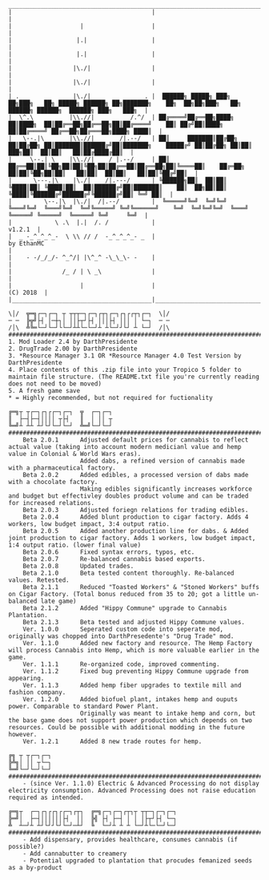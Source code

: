 ﻿```
__________________________________________________________________________________________________________________________________________________________________________
|                                       |                                                                                                                                |
|                   |                   |                                                                                                                                |
|                  |.|                  |                                                                                                                                |
|                  |.|                  |                                                                                                                                |
|                 |\./|                 |                                                                                                                                |
|                 |\./|                 |                                                                                                                                |
| .               |\./|               . |  ██████╗ █████╗ ███╗   ██╗███╗   ██╗ █████╗ ██████╗ ██╗███████╗    ██╗  ██╗██╗███╗   ██╗ ██████╗ ██████╗  ██████╗ ███╗   ███╗  |
|  \^.\          |\\.//|          /.^/  | ██╔════╝██╔══██╗████╗  ██║████╗  ██║██╔══██╗██╔══██╗██║██╔════╝    ██║ ██╔╝██║████╗  ██║██╔════╝ ██╔══██╗██╔═══██╗████╗ ████║  |
|   \--.|\       |\\.//|       /|.--/   | ██║     ███████║██╔██╗ ██║██╔██╗ ██║███████║██████╔╝██║███████╗    █████╔╝ ██║██╔██╗ ██║██║  ███╗██║  ██║██║   ██║██╔████╔██║  |
|     \--.| \    |\\.//|    / |.--/     | ██║     ██╔══██║██║╚██╗██║██║╚██╗██║██╔══██║██╔══██╗██║╚════██║    ██╔═██╗ ██║██║╚██╗██║██║   ██║██║  ██║██║   ██║██║╚██╔╝██║  |
|      \---.|\    |\./|    /|.---/      | ╚██████╗██║  ██║██║ ╚████║██║ ╚████║██║  ██║██████╔╝██║███████║    ██║  ██╗██║██║ ╚████║╚██████╔╝██████╔╝╚██████╔╝██║ ╚═╝ ██║  |
|         \--.|\  |\./|  /|.--/         |  ╚═════╝╚═╝  ╚═╝╚═╝  ╚═══╝╚═╝  ╚═══╝╚═╝  ╚═╝╚═════╝ ╚═╝╚══════╝    ╚═╝  ╚═╝╚═╝╚═╝  ╚═══╝ ╚═════╝ ╚═════╝  ╚═════╝ ╚═╝     ╚═╝  |
|            \ .\  |.|  /. /            |                                                                                                                        v1.2.1  |
|  _ -_^_^_^_-  \ \\ // /  -_^_^_^_- _  |                                                          by EthanMC                                                            |
|    - -/_/_/- ^_^/| |\^_^ -\_\_\- -    |                                                                                                                                |
|              /_ / | \ _\              |                                                                                                                                |
|                   |                   |                                                                                                                      (C) 2018  |
|_______________________________________|________________________________________________________________________________________________________________________________|

\│/  ╦═╗┌─┐┌─┐ ┬ ┬┬┬─┐┌─┐┌┬┐┌─┐┌┐┌┌┬┐┌─┐  \│/  
─ ─  ╠╦╝├┤ │─┼┐│ ││├┬┘├┤ │││├┤ │││ │ └─┐  ─ ─  
/│\  ╩╚═└─┘└─┘└└─┘┴┴└─└─┘┴ ┴└─┘┘└┘ ┴ └─┘  /│\  
########################################################################################################
1. Mod Loader 2.4 by DarthPresidente
2. DrugTrade 2.00 by DarthPresidente
3. *Resource Manager 3.1 OR *Resource Manager 4.0 Test Version by DarthPresidente
4. Place contents of this .zip file into your Tropico 5 folder to maintain file structure. (The README.txt file you're currently reading does not need to be moved)
5. A fresh game save
* = Highly recommended, but not required for fuctionality

╔═╗┬ ┬┌─┐┌┐┌┌─┐┌─┐  ╦  ┌─┐┌─┐
║  ├─┤├─┤││││ ┬├┤   ║  │ ││ ┬
╚═╝┴ ┴┴ ┴┘└┘└─┘└─┘  ╩═╝└─┘└─┘
########################################################################################################
	Beta 2.0.1		Adjusted default prices for cannabis to reflect actual value (taking into account modern medicianl value and hemp value in Colonial & World Wars eras).
					Added dabs, a refined version of cannabis made with a pharmaceutical factory.
	Beta 2.0.2		Added edibles, a processed version of dabs made with a chocolate factory. 
					Making edibles significantly increases workforce and budget but effectivley doubles product volume and can be traded for increased relations.
	Beta 2.0.3		Adjusted foriegn relations for trading edibles.
	Beta 2.0.4		Added blunt production to cigar factory. Adds 4 workers, low budget impact, 3:4 output ratio.
	Beta 2.0.5		Added another production line for dabs. & Added joint production to cigar factory. Adds 1 workers, low budget impact, 1:4 output ratio. (lower final value)
	Beta 2.0.6		Fixed syntax errors, typos, etc.
	Beta 2.0.7		Re-balanced cannabis based exports.
	Beta 2.0.8		Updated trades.
	Beta 2.1.0		Beta tested content thoroughly. Re-balanced values. Retested.
	Beta 2.1.1		Reduced "Toasted Workers" & "Stoned Workers" buffs on Cigar Factory. (Total bonus reduced from 35 to 20; got a little un-balanced late game)
	Beta 2.1.2		Added "Hippy Commune" upgrade to Cannabis Plantation.
	Beta 2.1.3		Beta tested and adjusted Hippy Commune values.
	Ver. 1.0.0		Seperated custom code into seperate mod, originally was chopped into DarthPresedente's "Drug Trade" mod.
	Ver. 1.1.0		Added new factory and resource. The Hemp Factory will process Cannabis into Hemp, which is more valuable earlier in the game.
	Ver. 1.1.1		Re-organized code, improved commenting.
	Ver. 1.1.2		Fixed bug preventing Hippy Commune upgrade from appearing.
	Ver. 1.1.3		Added hemp fiber upgrades to textile mill and fashion company.
	Ver. 1.2.0		Added biofuel plant, intakes hemp and ouputs power. Comparable to standard Power Plant.
					Originally was meant to intake hemp and corn, but the base game does not support power production which depends on two resources. Could be possible with additional modding in the future however.
	Ver. 1.2.1		Added 8 new trade routes for hemp.

╔╗ ┬ ┬┌─┐┌─┐
╠╩╗│ ││ ┬└─┐
╚═╝└─┘└─┘└─┘
########################################################################################################
	- (since Ver. 1.1.0) Electric & Advanced Processing do not display electricity consumption. Advanced Processing does not raise education required as intended.

╔═╗┬  ┌─┐┌┐┌┌┐┌┌─┐┌┬┐  ╔═╗┌─┐┌─┐┌┬┐┬ ┬┬─┐┌─┐┌─┐
╠═╝│  ├─┤││││││├┤  ││  ╠╣ ├┤ ├─┤ │ │ │├┬┘├┤ └─┐
╩  ┴─┘┴ ┴┘└┘┘└┘└─┘─┴┘  ╚  └─┘┴ ┴ ┴ └─┘┴└─└─┘└─┘
########################################################################################################
	- Add dispensary, provides healthcare, consumes cannabis (if possible?)
	- Add cannabutter to creamery
	- Potential upgraded to plantation that procudes femanized seeds as a by-product
```